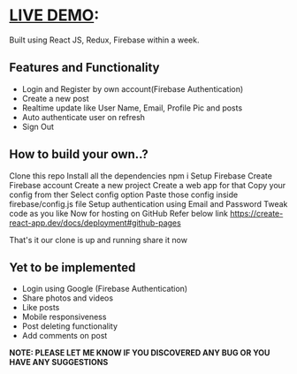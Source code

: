 # [LIVE DEMO](https://yogitataluja.github.io/linkedIn_clone/):
 

Built using React JS, Redux, Firebase within a week. 


## Features and Functionality

- Login and Register by own account(Firebase Authentication)
- Create a new post
- Realtime update like User Name, Email, Profile Pic and posts
- Auto authenticate user on refresh
- Sign Out


## How to build your own..?
Clone this repo
Install all the dependencies
     npm i
Setup Firebase
Create Firebase account
Create a new project
Create a web app for that
Copy your config from ther
Select config option
Paste those config inside firebase/config.js file
Setup authentication using Email and Password
Tweak code as you like
Now for hosting on GitHub Refer below link
  https://create-react-app.dev/docs/deployment#github-pages 

That's it our clone is up and running share it now

## Yet to be implemented 

- Login using Google (Firebase Authentication)
- Share photos and videos
- Like posts
- Mobile responsiveness
- Post deleting functionality
- Add comments on post
 


**NOTE: PLEASE LET ME KNOW IF YOU DISCOVERED ANY BUG OR YOU HAVE ANY SUGGESTIONS**
